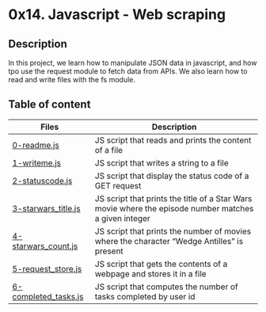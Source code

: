# 0x14. Javascript - Web scraping

## Description
In this project, we learn how to manipulate JSON data in javascript, and how tpo use the request module to fetch data from APIs.
We also learn how to read and write files with the fs module.

## Table of content
Files | Description
----- | -----------
[0-readme.js](./0-readme.js) | JS script that reads and prints the content of a file
[1-writeme.js](./1-writeme.js) | JS script that writes a string to a file
[2-statuscode.js](./2-statuscode.js) | JS script that display the status code of a GET request
[3-starwars_title.js](./3-starwars_title.js) | JS script that prints the title of a Star Wars movie where the episode number matches a given integer
[4-starwars_count.js](./4-starwars_count.js) | JS  script that prints the number of movies where the character “Wedge Antilles” is present
[5-request_store.js](./5-request_store.js) | JS script that gets the contents of a webpage and stores it in a file
[6-completed_tasks.js](./6-completed_tasks.js) | JS script that computes the number of tasks completed by user id
